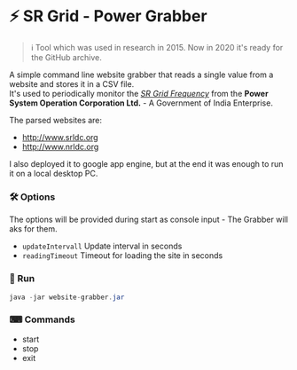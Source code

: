 # ⚡  SR Grid - Power Grabber

 > ℹ Tool which was used in research in 2015. Now in 2020 it's ready for the GitHub archive.

A simple command line website grabber that reads a single value from a website and stores it in a CSV file.  
It's used to periodically monitor the _[SR Grid Frequency](https://en.wikipedia.org/wiki/Utility_frequency)_ from the 
**Power System Operation Corporation Ltd.** - A Government of India Enterprise.

The parsed websites are:
 * http://www.srldc.org
 * http://www.nrldc.org

I also deployed it to google app engine, but at the end it was enough to run it on a local desktop PC.

### 🛠 Options

The options will be provided during start as console input - The Grabber will aks for them.

 * `updateIntervall` Update interval in seconds 
 * `readingTimeout` Timeout for loading the site in seconds 
 
### 🚀 Run
 
``` java
java -jar website-grabber.jar 
```

### ⌨ Commands
 * start
 * stop
 * exit